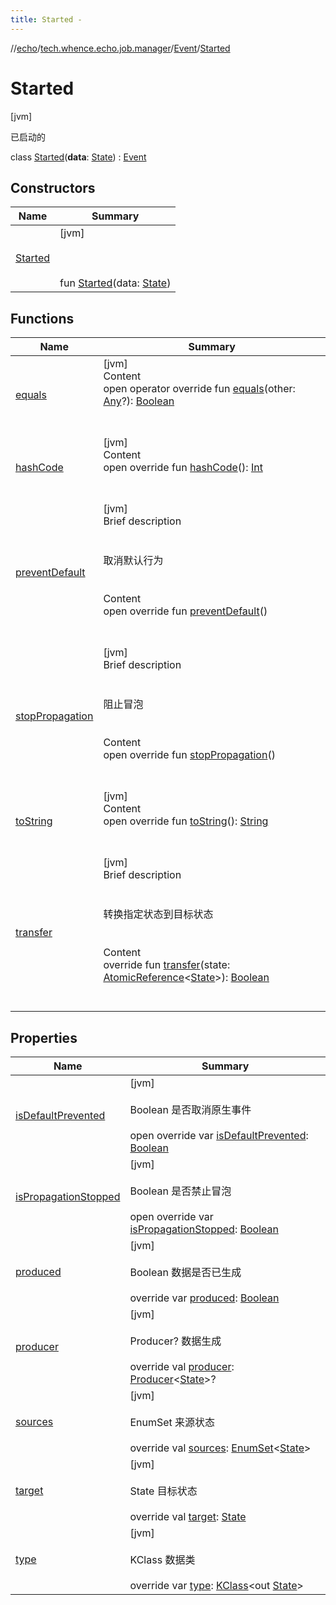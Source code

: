```yaml
---
title: Started -
---
```

//[echo](../../../index.md)/[tech.whence.echo.job.manager](../../index.md)/[Event](../index.md)/[Started](index.md)



# Started  
 [jvm] 

已启动的

class [Started](index.md)(**data**: [State](../../../tech.whence.echo.job.manager.state/-state/index.md)) : [Event](../index.md)   


## Constructors  
  
|  Name|  Summary| 
|---|---|
| [Started](-started.md)|  [jvm] <br><br><br><br>fun [Started](-started.md)(data: [State](../../../tech.whence.echo.job.manager.state/-state/index.md))   <br>


## Functions  
  
|  Name|  Summary| 
|---|---|
| [equals](../../../tech.whence.echo.webclient.response.exception/-response-unrecognized-exception/index.md#kotlin/Any/equals/#kotlin.Any?/PointingToDeclaration/)| [jvm]  <br>Content  <br>open operator override fun [equals](../../../tech.whence.echo.webclient.response.exception/-response-unrecognized-exception/index.md#kotlin/Any/equals/#kotlin.Any?/PointingToDeclaration/)(other: [Any](https://kotlinlang.org/api/latest/jvm/stdlib/kotlin/-any/index.html)?): [Boolean](https://kotlinlang.org/api/latest/jvm/stdlib/kotlin/-boolean/index.html)  <br><br><br>
| [hashCode](../../../tech.whence.echo.webclient.response.exception/-response-unrecognized-exception/index.md#kotlin/Any/hashCode/#/PointingToDeclaration/)| [jvm]  <br>Content  <br>open override fun [hashCode](../../../tech.whence.echo.webclient.response.exception/-response-unrecognized-exception/index.md#kotlin/Any/hashCode/#/PointingToDeclaration/)(): [Int](https://kotlinlang.org/api/latest/jvm/stdlib/kotlin/-int/index.html)  <br><br><br>
| [preventDefault](../../../tech.whence.echo.event/-abstract-event/prevent-default.md)| [jvm]  <br>Brief description  <br><br><br>取消默认行为<br><br>  <br>Content  <br>open override fun [preventDefault](../../../tech.whence.echo.event/-abstract-event/prevent-default.md)()  <br><br><br>
| [stopPropagation](../../../tech.whence.echo.event/-abstract-event/stop-propagation.md)| [jvm]  <br>Brief description  <br><br><br>阻止冒泡<br><br>  <br>Content  <br>open override fun [stopPropagation](../../../tech.whence.echo.event/-abstract-event/stop-propagation.md)()  <br><br><br>
| [toString](../../../tech.whence.echo.webclient.response.exception/-response-unrecognized-exception/index.md#kotlin/Any/toString/#/PointingToDeclaration/)| [jvm]  <br>Content  <br>open override fun [toString](../../../tech.whence.echo.webclient.response.exception/-response-unrecognized-exception/index.md#kotlin/Any/toString/#/PointingToDeclaration/)(): [String](https://kotlinlang.org/api/latest/jvm/stdlib/kotlin/-string/index.html)  <br><br><br>
| [transfer](../transfer.md)| [jvm]  <br>Brief description  <br><br><br>转换指定状态到目标状态<br><br>  <br>Content  <br>override fun [transfer](../transfer.md)(state: [AtomicReference](https://docs.oracle.com/javase/8/docs/api/java/util/concurrent/atomic/AtomicReference.html)<[State](../../../tech.whence.echo.job.manager.state/-state/index.md)>): [Boolean](https://kotlinlang.org/api/latest/jvm/stdlib/kotlin/-boolean/index.html)  <br><br><br>


## Properties  
  
|  Name|  Summary| 
|---|---|
| [isDefaultPrevented](index.md#tech.whence.echo.job.manager/Event.Started/isDefaultPrevented/#/PointingToDeclaration/)|  [jvm] <br><br>Boolean 是否取消原生事件<br><br>open override var [isDefaultPrevented](index.md#tech.whence.echo.job.manager/Event.Started/isDefaultPrevented/#/PointingToDeclaration/): [Boolean](https://kotlinlang.org/api/latest/jvm/stdlib/kotlin/-boolean/index.html)   <br>
| [isPropagationStopped](index.md#tech.whence.echo.job.manager/Event.Started/isPropagationStopped/#/PointingToDeclaration/)|  [jvm] <br><br>Boolean 是否禁止冒泡<br><br>open override var [isPropagationStopped](index.md#tech.whence.echo.job.manager/Event.Started/isPropagationStopped/#/PointingToDeclaration/): [Boolean](https://kotlinlang.org/api/latest/jvm/stdlib/kotlin/-boolean/index.html)   <br>
| [produced](index.md#tech.whence.echo.job.manager/Event.Started/produced/#/PointingToDeclaration/)|  [jvm] <br><br>Boolean 数据是否已生成<br><br>override var [produced](index.md#tech.whence.echo.job.manager/Event.Started/produced/#/PointingToDeclaration/): [Boolean](https://kotlinlang.org/api/latest/jvm/stdlib/kotlin/-boolean/index.html)   <br>
| [producer](index.md#tech.whence.echo.job.manager/Event.Started/producer/#/PointingToDeclaration/)|  [jvm] <br><br>Producer<T>? 数据生成<br><br>override val [producer](index.md#tech.whence.echo.job.manager/Event.Started/producer/#/PointingToDeclaration/): [Producer](../../../tech.whence.echo.function/-producer/index.md)<[State](../../../tech.whence.echo.job.manager.state/-state/index.md)>?   <br>
| [sources](index.md#tech.whence.echo.job.manager/Event.Started/sources/#/PointingToDeclaration/)|  [jvm] <br><br>EnumSet<State> 来源状态<br><br>override val [sources](index.md#tech.whence.echo.job.manager/Event.Started/sources/#/PointingToDeclaration/): [EnumSet](https://docs.oracle.com/javase/8/docs/api/java/util/EnumSet.html)<[State](../../../tech.whence.echo.job.manager.state/-state/index.md)>   <br>
| [target](index.md#tech.whence.echo.job.manager/Event.Started/target/#/PointingToDeclaration/)|  [jvm] <br><br>State 目标状态<br><br>override val [target](index.md#tech.whence.echo.job.manager/Event.Started/target/#/PointingToDeclaration/): [State](../../../tech.whence.echo.job.manager.state/-state/index.md)   <br>
| [type](index.md#tech.whence.echo.job.manager/Event.Started/type/#/PointingToDeclaration/)|  [jvm] <br><br>KClass<out T> 数据类<br><br>override var [type](index.md#tech.whence.echo.job.manager/Event.Started/type/#/PointingToDeclaration/): [KClass](https://kotlinlang.org/api/latest/jvm/stdlib/kotlin.reflect/-k-class/index.html)<out [State](../../../tech.whence.echo.job.manager.state/-state/index.md)>   <br>

